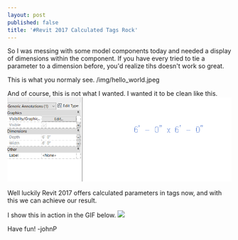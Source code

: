 ```yaml
---
layout: post
published: false
title: '#Revit 2017 Calculated Tags Rock'
---
```

So I was messing with some model components today and needed a display of dimensions within the component. If you have every tried to tie a parameter to a dimension before, you'd realize tihs doesn't work so great.

This is what you normaly see.
/img/hello_world.jpeg

And of course, this is not what I wanted. I wanted it to be clean like this.
![wrong](/img/20170119-displayWrong.png "Wrong")

Well luckily Revit 2017 offers calculated parameters in tags now, and with this we can achieve our result.

I show this in action in the GIF below.
![]({{site.baseurl}}/img/calculatedValuesDisplay.gif)

Have fun!
-johnP
